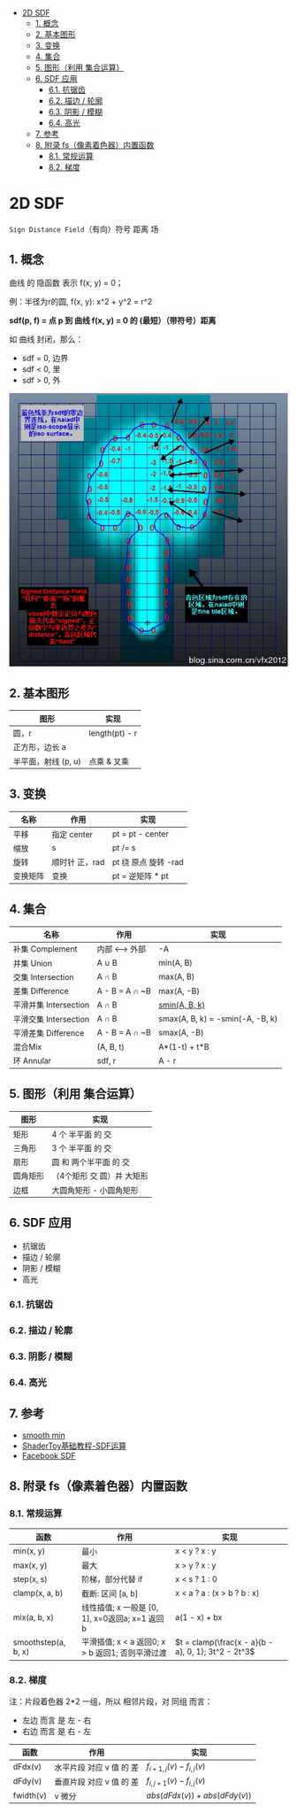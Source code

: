 - [2D SDF](#2d-sdf)
  - [1. 概念](#1-概念)
  - [2. 基本图形](#2-基本图形)
  - [3. 变换](#3-变换)
  - [4. 集合](#4-集合)
  - [5. 图形（利用 集合运算）](#5-图形利用-集合运算)
  - [6. SDF 应用](#6-sdf-应用)
    - [6.1. 抗锯齿](#61-抗锯齿)
    - [6.2. 描边 / 轮廓](#62-描边--轮廓)
    - [6.3. 阴影 / 模糊](#63-阴影--模糊)
    - [6.4. 高光](#64-高光)
  - [7. 参考](#7-参考)
  - [8. 附录 fs（像素着色器）内置函数](#8-附录-fs像素着色器内置函数)
    - [8.1. 常规运算](#81-常规运算)
    - [8.2. 梯度](#82-梯度)

# 2D SDF

`Sign Distance Field`（有向）符号 距离 场

## 1. 概念

曲线 的 隐函数 表示 f(x, y) = 0；

例：半径为r的圆, f(x, y): x^2 + y^2 = r^2

**sdf(p, f) = 点 p 到 曲线 f(x, y) = 0 的 (最短）（带符号）距离**

如 曲线 封闭，那么：

+ sdf = 0, 边界
+ sdf < 0, 里
+ sdf > 0, 外

![](./imgs/1.jpg)

## 2. 基本图形

|图形|实现|
|--|--|
|圆，r|length(pt) - r|
|正方形，边长 a||
|半平面，射线 (p, u)|点乘 & 叉乘|

## 3. 变换

|名称|作用|实现|
|--|--|--|
|平移|指定 center|pt = pt - center|
|缩放|s|pt /= s|
|旋转|顺时针 正，rad|pt 绕 原点 旋转 -rad|
|变换矩阵|变换|pt = 逆矩阵 * pt|

## 4. 集合

|名称|作用|实现|
|--|--|--|
|补集 Complement|内部 <--> 外部|-A|
|并集 Union|A ∪ B|min(A, B)|
|交集 Intersection|A ∩ B|max(A, B)|
|差集 Difference|A - B = A ∩ ~B|max(A, -B)|
|平滑并集 Intersection|A ∩ B|[smin(A, B, k)](https://zhuanlan.zhihu.com/p/246501223)|
|平滑交集 Intersection|A ∩ B|smax(A, B, k) = -smin(-A, -B, k)|
|平滑差集 Difference|A - B = A ∩ ~B|smax(A, -B)|
|混合Mix|(A, B, t)|A*(1-t) + t*B|
|环 Annular|sdf, r|A - r|

## 5. 图形（利用 集合运算）

|图形|实现|
|--|--|
|矩形|4 个 半平面 的 交|
|三角形|3 个 半平面 的 交|
|扇形|圆 和 两个半平面 的 交|
|圆角矩形|（4个矩形 交 圆）并 大矩形|
|边框|大圆角矩形 - 小圆角矩形|

## 6. SDF 应用

+ 抗锯齿
+ 描边 / 轮廓
+ 阴影 / 模糊
+ 高光

### 6.1. 抗锯齿

### 6.2. 描边 / 轮廓

### 6.3. 阴影 / 模糊

### 6.4. 高光

## 7. 参考

+ [smooth min](https://zhuanlan.zhihu.com/p/246501223)
+ [ShaderToy基础教程-SDF运算](https://zhuanlan.zhihu.com/p/491686813)
+ [Facebook SDF](https://sparkar.facebook.com/ar-studio/learn/patch-editor/shader-patches/sdf-patches#example)

## 8. 附录 fs（像素着色器）内置函数

### 8.1. 常规运算

|函数|作用|实现|
|--|--|--|
|min(x, y)|最小|x < y ? x : y|
|max(x, y)|最大|x > y ? x : y|
|step(x, s)|阶梯，部分代替 if|x < s ? 1 : 0|
|clamp(x, a, b)|截断: 区间 [a, b]|x < a ? a : (x > b ? b : x)|
|mix(a, b, x)|线性插值; x 一般是 [0, 1], x=0返回a; x=1 返回 b|a(1 - x) + bx|
|smoothstep(a, b, x)|平滑插值; x < a 返回0; x > b 返回1; 否则平滑过渡|$t = clamp(\frac{x - a}{b - a}, 0, 1); 3t^2 - 2t^3$|

### 8.2. 梯度

注：片段着色器 2*2 一组，所以 相邻片段，对 同组 而言：

+ 左边 而言 是 左 - 右
+ 右边 而言 是 右 - 左

|函数|作用|实现|
|--|--|--|
|dFdx(v)|水平片段 对应 v 值 的 差|$f_{i+1, j}(v) - f_{i, j}(v)$||
|dFdy(v)|垂直片段 对应 v 值 的 差|$f_{i,j+1}(v) - f_{i,j}(v)$||
|fwidth(v)|v 微分|$abs(dFdx(v)) + abs(dFdy(v))$|